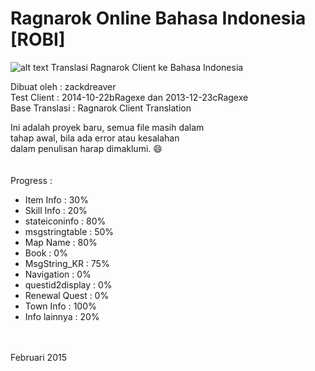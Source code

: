 # Ragnarok Online Bahasa Indonesia [ROBI]

![alt text](http://s2.postimg.org/559pa9nqt/b8a424cf.png "ROBI") Translasi Ragnarok Client ke Bahasa Indonesia

Dibuat oleh    : zackdreaver <br>
Test Client    : 2014-10-22bRagexe dan 2013-12-23cRagexe <br>
Base Translasi : Ragnarok Client Translation <br>

Ini adalah proyek baru, semua file masih dalam <br>
tahap awal, bila ada error atau kesalahan <br>
dalam penulisan harap dimaklumi. :smile: <br>
<br>
<br>
Progress :
- Item Info       : 30% <br>
- Skill Info      : 20% <br>
- stateiconinfo   : 80% <br>
- msgstringtable  : 50% <br>
- Map Name        : 80% <br>
- Book            : 0% <br>
- MsgString_KR    : 75% <br>
- Navigation      : 0% <br>
- questid2display : 0% <br>
- Renewal Quest   : 0% <br>
- Town Info       : 100% <br>
- Info lainnya    : 20% <br>

<br>
<br>
Februari 2015